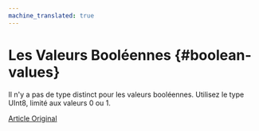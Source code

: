 ```yaml
---
machine_translated: true
---
```


# Les Valeurs Booléennes {#boolean-values}

Il n'y a pas de type distinct pour les valeurs booléennes. Utilisez le type UInt8, limité aux valeurs 0 ou 1.

[Article Original](https://clickhouse.tech/docs/en/data_types/boolean/) <!--hide-->
